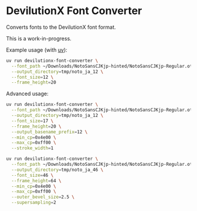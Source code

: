 # DevilutionX Font Converter

Converts fonts to the DevilutionX font format.

This is a work-in-progress.



Example usage (with [uv](https://github.com/astral-sh/uv)):

```bash
uv run devilutionx-font-converter \
  --font_path ~/Downloads/NotoSansCJKjp-hinted/NotoSansCJKjp-Regular.otf \
  --output_directory=tmp/noto_ja_12 \
  --font_size=12 \
  --frame_height=20
```

Advanced usage:

```bash
uv run devilutionx-font-converter \
  --font_path ~/Downloads/NotoSansCJKjp-hinted/NotoSansCJKjp-Regular.otf \
  --output_directory=tmp/noto_ja_12 \
  --font_size=17 \
  --frame_height=20 \
  --output_basename_prefix=12 \
  --min_cp=0x4e00 \
  --max_cp=0xff00 \
  --stroke_width=1
```

```bash
uv run devilutionx-font-converter \
  --font_path ~/Downloads/NotoSansCJKjp-hinted/NotoSansCJKjp-Regular.otf \
  --output_directory=tmp/noto_ja_46 \
  --font_size=46 \
  --frame_height=64 \
  --min_cp=0x4e00 \
  --max_cp=0xff00 \
  --outer_bevel_size=2.5 \
  --supersampling=2
```

